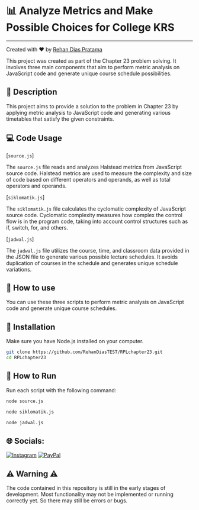 # 📊 Analyze Metrics and Make Possible Choices for College KRS 
---

Created with :heart: by [Rehan Dias Pratama](https://www.instagram.com/rehandiazz/)


This project was created as part of the Chapter 23 problem solving. It involves three main components that aim to perform metric analysis on JavaScript code and generate unique course schedule possibilities.

## 📝 Description 

This project aims to provide a solution to the problem in Chapter 23 by applying metric analysis to JavaScript code and generating various timetables that satisfy the given constraints.

## 💻 Code Usage 

[`source.js`]

The `source.js` file reads and analyzes Halstead metrics from JavaScript source code. Halstead metrics are used to measure the complexity and size of code based on different operators and operands, as well as total operators and operands.

[`siklomatik.js`]

The `siklomatik.js` file calculates the cyclomatic complexity of JavaScript source code. Cyclomatic complexity measures how complex the control flow is in the program code, taking into account control structures such as if, switch, for, and others.

[`jadwal.js`]

The `jadwal.js` file utilizes the course, time, and classroom data provided in the JSON file to generate various possible lecture schedules. It avoids duplication of courses in the schedule and generates unique schedule variations.

## 🚀 How to use 

You can use these three scripts to perform metric analysis on JavaScript code and generate unique course schedules.

## 🔧 Installation 

Make sure you have Node.js installed on your computer.

```bash
git clone https://github.com/RehanDiasTEST/RPLchapter23.git
cd RPLchapter23
```

## 🏃 How to Run 

Run each script with the following command:

```bash
node source.js
```

```bash
node siklomatik.js
```

```bash
node jadwal.js
```
## 🌐 Socials:
[![Instagram](https://img.shields.io/badge/Instagram-%23E4405F.svg?logo=Instagram&logoColor=white)](https://instagram.com/rehandiazz)  [![PayPal](https://img.shields.io/badge/PayPal-00457C?style=for-the-badge&logo=paypal&logoColor=white)](https://paypal.me/paypal.me/rehandiasp) 


## ⚠️ Warning ⚠️ 
The code contained in this repository is still in the early stages of development. Most functionality may not be implemented or running correctly yet. So there may still be errors or bugs.
